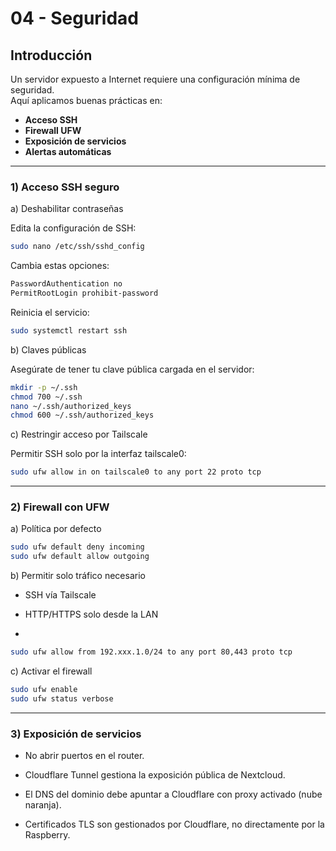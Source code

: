 # 04 - Seguridad

## Introducción
Un servidor expuesto a Internet requiere una configuración mínima de seguridad.  
Aquí aplicamos buenas prácticas en:
- **Acceso SSH**
- **Firewall UFW**
- **Exposición de servicios**
- **Alertas automáticas**

---

### 1) Acceso SSH seguro


a) Deshabilitar contraseñas

Edita la configuración de SSH:

```bash
sudo nano /etc/ssh/sshd_config
```

Cambia estas opciones:

```bash
PasswordAuthentication no
PermitRootLogin prohibit-password
```

Reinicia el servicio:
```bash
sudo systemctl restart ssh
```


b) Claves públicas

Asegúrate de tener tu clave pública cargada en el servidor:
```bash
mkdir -p ~/.ssh
chmod 700 ~/.ssh
nano ~/.ssh/authorized_keys
chmod 600 ~/.ssh/authorized_keys
```


c) Restringir acceso por Tailscale

Permitir SSH solo por la interfaz tailscale0:
```bash
sudo ufw allow in on tailscale0 to any port 22 proto tcp
```

-----------

### 2) Firewall con UFW


a) Política por defecto

```bash
sudo ufw default deny incoming
sudo ufw default allow outgoing
```


b) Permitir solo tráfico necesario

- SSH vía Tailscale

- HTTP/HTTPS solo desde la LAN
- 
```bash
sudo ufw allow from 192.xxx.1.0/24 to any port 80,443 proto tcp
```


c) Activar el firewall

```bash
sudo ufw enable
sudo ufw status verbose
```

------

### 3) Exposición de servicios

- No abrir puertos en el router.

- Cloudflare Tunnel gestiona la exposición pública de Nextcloud.

- El DNS del dominio debe apuntar a Cloudflare con proxy activado (nube naranja).

- Certificados TLS son gestionados por Cloudflare, no directamente por la Raspberry.







